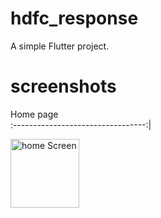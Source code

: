 # hdfc_response

A simple Flutter project.

# screenshots
Home page                    
:---------------------------------:|
 <div float="left">
    <img src="https://i.imgur.com/fE6ZaSG.jpeg" alt="home Screen" width="110"/>
  </div>

